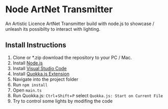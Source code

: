 # Node ArtNet Transmitter
An Artistic Licence ArtNet Transmitter build with node.js to showcase / unleash its possibilty to interact with lighting.

## Install Instructions
1. Clone or *.zip download the repository to your PC / Mac.
2. Install [Node.js](https://nodejs.org/)
3. Install [Visual Studio Code](https://code.visualstudio.com/)
4. Install [Quokka.js Extension](https://marketplace.visualstudio.com/items?itemName=WallabyJs.quokka-vscode)
5. Navigate into the project folder
6. Run `npm install`
7. Open `main.ts`
8. Run Quokka.js: `Ctrl`+`Shift`+`P` select `Quokka.js: Start on Current File`
9. Try to control some lights by modifing the code
